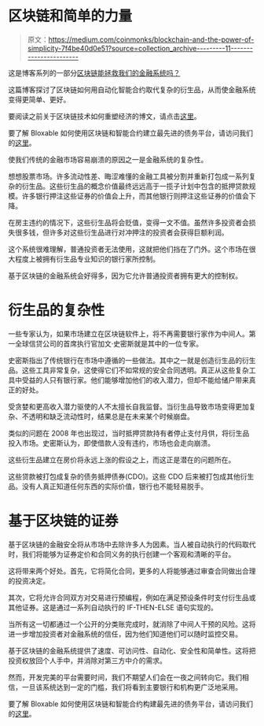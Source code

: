 # 区块链和简单的力量

> 原文：<https://medium.com/coinmonks/blockchain-and-the-power-of-simplicity-7f4be40d0e51?source=collection_archive---------11----------------------->

这是博客系列的一部分[区块链能拯救我们的金融系统吗？](/@_ivan_zone/the-2007-2008-global-financial-crisis-re-visited-4a375bce55d0)

这篇博客探讨了区块链如何用自动化智能合约取代复杂的衍生品，从而使金融系统变得更简单、更好。

要阅读之前关于区块链技术如何重塑经济的博文，请点击[这里](/@_ivan_zone/blockchain-technology-can-reshape-economics-9ccd78bc3096)。

要了解 Bloxable 如何使用区块链和智能合约建立最先进的债务平台，请访问我们的[这里](http://www.bloxable.com/)。

使我们传统的金融市场容易崩溃的原因之一是金融系统的复杂性。

想想股票市场。许多流动性差、晦涩难懂的金融工具被分割并重新打包成一系列复杂的衍生品。这些衍生品的概念价值最终远远高于一揽子计划中包含的抵押贷款规模。许多银行押注这些证券的价值会上升，而其他银行则押注这些证券的价值会下降。

在房主违约的情况下，这些衍生品将会贬值，变得一文不值。虽然许多投资者会损失很多钱，但许多对这些衍生品进行对冲押注的投资者会获得巨额利润。

这个系统很难理解，普通投资者无法使用，这就把他们挡在了门外。这个市场在很大程度上被拥有衍生品专业知识的银行家所控制。

基于区块链的金融系统会好得多，因为它允许普通投资者拥有更大的控制权。

# 衍生品的复杂性

一些专家认为，如果市场建立在区块链软件上，将不再需要银行家作为中间人。第一全球信贷公司的首席执行官加文·史密斯就是其中的一位专家。

史密斯指出了传统银行在市场中遵循的一些做法。其中之一就是创造衍生品的衍生品。这些工具非常复杂，这使得它们不如常规的安全合同透明。真正从这些复杂工具中受益的人只有银行家。他们能够增加他们的收入潜力，但却不能给储户带来真正的好处。

受贪婪和更高收入潜力驱使的人不太擅长自我监督。当衍生品导致市场变得更加复杂、不透明和缺乏流动性时，结果总是在未来某个时候崩盘。

类似的问题在 2008 年也出现过，当时抵押贷款持有者停止支付月供，将衍生品投入市场。史密斯认为，即使借款人没有违约，市场也会走向崩溃。

这些衍生品建立在房价将永远上涨的假设之上，而这正是潜在的问题所在。

这些贷款被打包成复杂的债务抵押债券(CDO)。这些 CDO 后来被打包成其他衍生品。没有人真正知道任何东西的实际价值，银行也不能轻易脱手。

# 基于区块链的证券

基于区块链的金融安全将从市场中去除许多人为因素。当人被自动执行的代码取代时，我们将能够为证券定价和合同义务的执行创建一个客观和清晰的平台。

这将带来两个好处。首先，它将简化合同，更多的人将能够通过审查合同做出合理的投资决定。

其次，它将允许合同双方对交易进行预编程，例如在满足预设条件时支付衍生品或其他证券。这是通过一系列自动执行的 IF-THEN-ELSE 语句实现的。

当所有这一切都通过一个公开的分类账完成时，就消除了中间人干预的风险。这将进一步增加投资者对金融系统的信任，因为他们知道他们可以随时监控交易。

基于区块链的金融系统提供了速度、可访问性、自动化、安全性和简单性。这将把投资权放回个人手中，并消除对第三方中介的需求。

然而，开发完美的平台需要时间，我们不期望人们会在一夜之间转向它。我们相信，一旦该系统达到一定的门槛，我们将看到主要银行和机构更广泛地采用。

要了解 Bloxable 如何使用区块链和智能合约构建最先进的债务平台，请访问我们的[这里](http://www.bloxable.com/)。